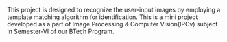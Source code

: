This project is designed to recognize the user-input images by employing a template matching algorithm for identification. This is a mini project developed as a part of Image Processing & Computer Vision(IPCv) subject in Semester-VI of our BTech Program.
